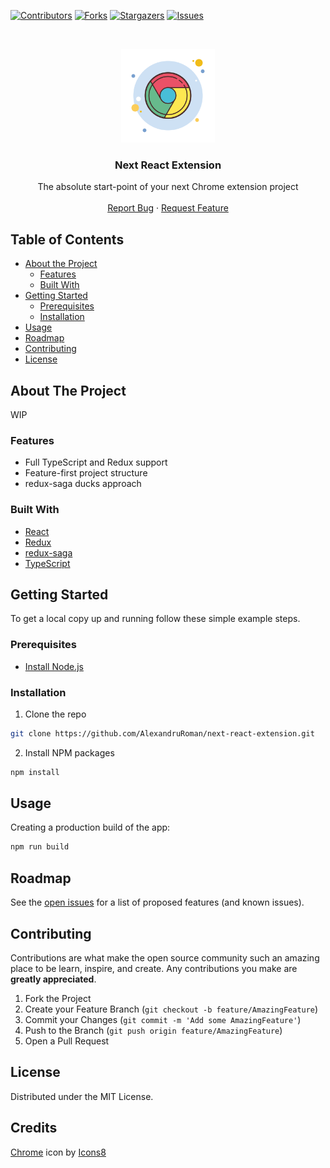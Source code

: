 <!-- PROJECT SHIELDS -->
<!--
*** I'm using markdown "reference style" links for readability.
*** Reference links are enclosed in brackets [ ] instead of parentheses ( ).
*** See the bottom of this document for the declaration of the reference variables
*** for contributors-url, forks-url, etc. This is an optional, concise syntax you may use.
*** https://www.markdownguide.org/basic-syntax/#reference-style-links
-->

[![Contributors][contributors-shield]][contributors-url]
[![Forks][forks-shield]][forks-url]
[![Stargazers][stars-shield]][stars-url]
[![Issues][issues-shield]][issues-url]

<!-- PROJECT LOGO -->
<br />
<p align="center">
  <a href="https://github.com/AlexandruRoman/next-react-extension">
    <img src="logo.png" alt="Logo" width="150" height="150">
  </a>

  <h3 align="center">Next React Extension</h3>

  <p align="center">
    The absolute start-point of your next Chrome extension project
    <br />
    <br />
    <a href="https://github.com/AlexandruRoman/next-react-extension/issues">Report Bug</a>
    ·
    <a href="https://github.com/AlexandruRoman/next-react-extension/issues">Request Feature</a>
  </p>
</p>

<!-- TABLE OF CONTENTS -->

## Table of Contents

- [About the Project](#about-the-project)
  - [Features](#features)
  - [Built With](#built-with)
- [Getting Started](#getting-started)
  - [Prerequisites](#prerequisites)
  - [Installation](#installation)
- [Usage](#usage)
- [Roadmap](#roadmap)
- [Contributing](#contributing)
- [License](#license)

<!-- ABOUT THE PROJECT -->

## About The Project

WIP

### Features

- Full TypeScript and Redux support
- Feature-first project structure
- redux-saga ducks approach

### Built With

- [React](https://reactjs.org)
- [Redux](https://redux.js.org)
- [redux-saga](https://github.com/redux-saga/redux-saga)
- [TypeScript](https://www.typescriptlang.org)

<!-- GETTING STARTED -->

## Getting Started

To get a local copy up and running follow these simple example steps.

### Prerequisites

- [Install Node.js](https://nodejs.org/en/download/)

### Installation

1. Clone the repo

```sh
git clone https://github.com/AlexandruRoman/next-react-extension.git
```

2. Install NPM packages

```sh
npm install
```

<!-- USAGE EXAMPLES -->

## Usage

<!-- Running the app in dev mode:

```sh
npm start
``` -->

Creating a production build of the app:

```sh
npm run build
```

<!-- ROADMAP -->

## Roadmap

See the [open issues](https://github.com/AlexandruRoman/next-react-extension/issues) for a list of proposed features (and known issues).

<!-- CONTRIBUTING -->

## Contributing

Contributions are what make the open source community such an amazing place to be learn, inspire, and create. Any contributions you make are **greatly appreciated**.

1. Fork the Project
2. Create your Feature Branch (`git checkout -b feature/AmazingFeature`)
3. Commit your Changes (`git commit -m 'Add some AmazingFeature'`)
4. Push to the Branch (`git push origin feature/AmazingFeature`)
5. Open a Pull Request

<!-- LICENSE -->

## License

Distributed under the MIT License.

<!-- CONTACT -->

<!-- ACKNOWLEDGEMENTS -->

<!-- MARKDOWN LINKS & IMAGES -->
<!-- https://www.markdownguide.org/basic-syntax/#reference-style-links -->

[contributors-shield]: https://img.shields.io/github/contributors/AlexandruRoman/next-react-extension.svg?style=flat-square
[contributors-url]: https://github.com/AlexandruRoman/next-react-extension/graphs/contributors
[forks-shield]: https://img.shields.io/github/forks/AlexandruRoman/next-react-extension.svg?style=flat-square
[forks-url]: https://github.com/AlexandruRoman/next-react-extension/network/members
[stars-shield]: https://img.shields.io/github/stars/AlexandruRoman/next-react-extension.svg?style=flat-square
[stars-url]: https://github.com/AlexandruRoman/next-react-extension/stargazers
[issues-shield]: https://img.shields.io/github/issues/AlexandruRoman/next-react-extension.svg?style=flat-square
[issues-url]: https://github.com/AlexandruRoman/next-react-extension/issues
[linkedin-shield]: https://img.shields.io/badge/-LinkedIn-black.svg?style=flat-square&logo=linkedin&colorB=555
[linkedin-url]: https://www.linkedin.com/in/alexandru-daniel-roman/
[product-screenshot]: screenshot.png

## Credits

<a target="_blank" href="https://icons8.com/icons/set/chrome">Chrome</a> icon by <a target="_blank" href="https://icons8.com">Icons8</a>
